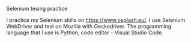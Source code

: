 Selenium tesing practice

I practice my Selenium skills on https://www.osplash.eu/.
I use Selenium WebDriver and test on Mozilla with Geckodriver.
The programming language that I use is Python, code editor - Visual Studio Code.
